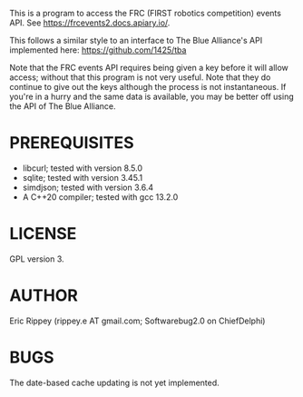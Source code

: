 This is a program to access the FRC (FIRST robotics competition) events API.  See https://frcevents2.docs.apiary.io/.  

This follows a similar style to an interface to The Blue Alliance's API implemented here: https://github.com/1425/tba

Note that the FRC events API requires being given a key before it will allow access; without that this program is not very useful.  Note that they do continue to give out the keys although the process is not instantaneous.  If you're in a hurry and the same data is available, you may be better off using the API of The Blue Alliance.

# PREREQUISITES
  * libcurl; tested with version 8.5.0
  * sqlite; tested with version 3.45.1
  * simdjson; tested with version 3.6.4
  * A C++20 compiler; tested with gcc 13.2.0

# LICENSE
GPL version 3.

# AUTHOR
Eric Rippey (rippey.e AT gmail.com; Softwarebug2.0 on ChiefDelphi)

# BUGS
The date-based cache updating is not yet implemented.
